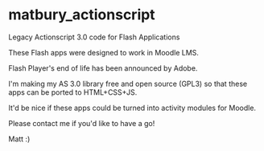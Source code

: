 # matbury_actionscript
Legacy Actionscript 3.0 code for Flash Applications

These Flash apps were designed to work in Moodle LMS.

Flash Player's end of life has been announced by Adobe.

I'm making my AS 3.0 library free and open source (GPL3) so that these apps can be ported to HTML+CSS+JS.

It'd be nice if these apps could be turned into activity modules for Moodle.

Please contact me if you'd like to have a go!

Matt :)
